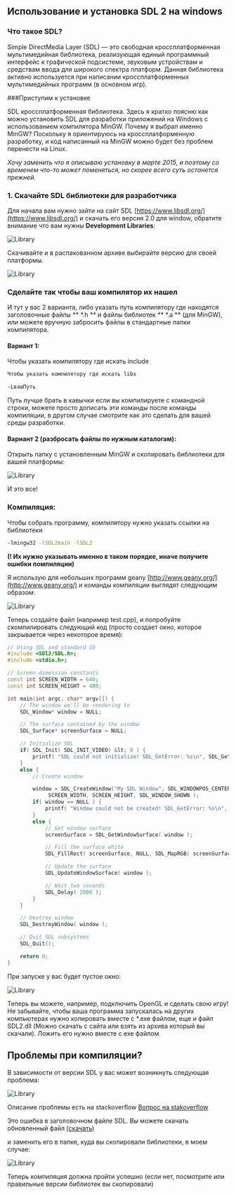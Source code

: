 <!--
{ "title":"Использование и установка SDL 2 на windows",
  "category":"OpenGL",
  "date":"27.03.2015",
  "change":"22.08.2015",
  "slug":"00003",
  "comments":"55aa81c9a4e0b5d90568fc81" }
-->

## Использование и установка SDL 2 на windows

### Что такое SDL?

Simple DirectMedia Layer (SDL) — это свободная кроссплатформенная мультимедийная библиотека, реализующая единый программный интерфейс к графической подсистеме, звуковым устройствам и средствам ввода для широкого спектра платформ. Данная библиотека активно используется при написании кроссплатформенных мультимедийных программ (в основном игр).

###Приступим к установке

SDL кроссплатформенная библиотека. Здесь я кратко поясню как можно установить SDL для разработки приложений на Windows с использованием компилятора MinGW. Почему я выбрал именно MinGW? Поскольку я ориентируюсь на кроссплатформенную разработку, и код написанный на MinGW можно будет без проблем перенести на Linux.

*Хочу заменить что я описываю установку в марте 2015, и поэтому со временем что-то может поменяться, но скорее всего суть останется прежней.*

### 1. Скачайте SDL библиотеки для разработчика

Для начала вам нужно зайти на сайт SDL [https://www.libsdl.org/](https://www.libsdl.org/) и скачать его версия 2.0 для window, обратите внимание что вам нужны  **Development Libraries**:

![Library](https://www.googledrive.com/host/0B2w0rtQkeBZadEpxd3Y2M3hMTUU/blog/0003/image03.PNG)

Скачивайте и в распакованном архиве выбирайте версию для своей платформы.

![Library](https://www.googledrive.com/host/0B2w0rtQkeBZadEpxd3Y2M3hMTUU/blog/0003/image05.PNG)


### Сделайте так чтобы ваш компилятор их нашел

И тут у вас 2 варианта, либо указать путь компилятору где находятся заголовочные файлы ** \*.h ** и файлы библиотек ** \*.a ** (для MinGW), или можете вручную забросить файлы в стандартные папки компилятора.

#### Вариант 1:

Чтобы указать компилятору где искать include

```sh
Чтобы указать компилятору где искать libs
```

```sh
-LвашПуть
```


Путь лучше брать в кавычки если вы компилируете с командной строки, можете просто дописать эти команды после команды компиляции, в другом случае смотрите как это сделать для вашей среды разработки.

#### Вариант 2 (разбросать файлы по нужным каталогам):

Открыть папку с установленным MinGW и скопировать библиотеки для вашей платформы:

![Library](https://www.googledrive.com/host/0B2w0rtQkeBZadEpxd3Y2M3hMTUU/blog/0003/image01.PNG)

И это все!

### Компиляция:

Чтобы собрать программу, компилятору нужно указать ссылки на библиотеки  

```bash
-lmingw32 -lSDL2main -lSDL2
```

**(! Их нужно указывать именно в таком порядке, иначе получите ошибки помпиляции)**


Я использую для небольших программ geany
[http://www.geany.org/](http://www.geany.org/) и команды компиляции выглядят следующим образом:

![Library](https://www.googledrive.com/host/0B2w0rtQkeBZadEpxd3Y2M3hMTUU/blog/0003/image06.PNG)

Теперь создайте файл (например test.cpp), и попробуйте скомпилировать следующий код (просто создает окно, которое закрывается через некоторое время):

```cpp
// Using SDL and standard IO
#include <SDl2/SDL.h>;
#include <stdio.h>;

// Screen dimension constants
const int SCREEN_WIDTH = 640;
const int SCREEN_HEIGHT = 480;

int main(int argc, char* argv[]) {
    // The window we'll be rendering to
    SDL_Window* window = NULL;

    // The surface contained by the window
    SDL_Surface* screenSurface = NULL;

    // Initialize SDL
    if( SDL_Init( SDL_INIT_VIDEO) &lt; 0 ) {
        printf( "SDL could not initialize! SDL_GetError: %s\n", SDL_GetError() );
    }
    else {
        // Create window

        window = SDL_CreateWindow("My SDL Window", SDL_WINDOWPOS_CENTERED, SDL_WINDOWPOS_CENTERED,
             SCREEN_WIDTH, SCREEN_HEIGHT, SDL_WINDOW_SHOWN );
        if( window == NULL ) {
            printf( "Window could not be created! SDL_GetError: %s\n", SDL_GetError() );
        }
        else {
            // Get window surface
            screenSurface = SDL_GetWindowSurface( window );

            // Fill the surface white
            SDL_FillRect( screenSurface, NULL, SDL_MapRGB( screenSurface->format, 0xFF, 0xFF, 0xFF));

            // Update the surface
            SDL_UpdateWindowSurface( window );

            // Wait two seconds
            SDL_Delay( 2000 );
        }
    }

    // Destroy window
    SDL_DestroyWindow( window );

    // Quit SDL subsystems
    SDL_Quit();

    return 0;
}
```

При запуске у вас будет пустое окно:

![Library](https://www.googledrive.com/host/0B2w0rtQkeBZadEpxd3Y2M3hMTUU/blog/0003/image02.PNG)

Теперь вы можете, например, подключить OpenGL и сделать свою игру! Не забывайте, чтобы ваша программа запускалась на других компьютерах нужно копировать вместе с \*.exe файлом, еще и файл SDL2.dll (Можно скачать с сайта или взять из архива который вы скачали). Ложить его нужно вместе с exe файлом

## Проблемы при компиляции?

В зависимости от версии SDL у вас может возникнуть следующая проблема:

![Library](https://www.googledrive.com/host/0B2w0rtQkeBZadEpxd3Y2M3hMTUU/blog/0003/image00.PNG)

Описание проблемы есть на stackoverflow
[Вопрос на stakoverflow](http://stackoverflow.com/questions/22446008/winapifamily-h-no-such-file-or-directory-when-compiling-sdl-in-codeblocks)

Это ошибка в заголовочном файле SDL. Вы можете скачать обновленный файл [(скачать)](https://hg.libsdl.org/SDL/raw-file/e217ed463f25/include/SDL_platform.h)

и заменить его в папке, куда вы скопировали библиотеки, в моем случае:

![Library](https://www.googledrive.com/host/0B2w0rtQkeBZadEpxd3Y2M3hMTUU/blog/0003/image04.PNG)

Теперь компиляция должна пройти успешно (если нет, посмотрите или правильные версии библиотек вы скопировали)
